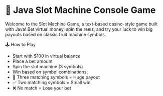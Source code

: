 # 🎰 Java Slot Machine Console Game
Welcome to the Slot Machine Game, a text-based casino-style game built with Java! Bet virtual money, spin the reels, and try your luck to win big payouts based on classic fruit machine symbols.

🕹️ How to Play
- Start with $100 in virtual balance
- Place a bet amount
- Spin the slot machine (3 symbols)
- Win based on symbol combinations:
 - 🎉 Three matching symbols = Huge payout
 - ✅ Two matching symbols = Small win
 - ❌ No match = Lose your bet
